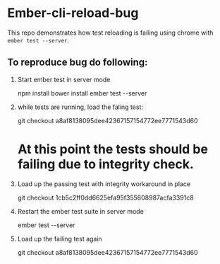 # Ember-cli-reload-bug

This repo demonstrates how test reloading is failing using chrome with `ember test --server`.


## To reproduce bug do following:

1. Start ember test in server mode

    npm install
    bower install
    ember test --server

2. while tests are running, load the faling test:

    git checkout a8af8138095dee42367157154772ee7771543d60
    # At this point the tests should be failing due to integrity check.

3. Load up the passing test with integrity workaround in place

    git checkout 1cb5c2ff0dd6625efa95f355608987acfa3391c8

4. Restart the ember test suite in server mode

    ember test --server

5. Load up the failing test again

    git checkout a8af8138095dee42367157154772ee7771543d60
